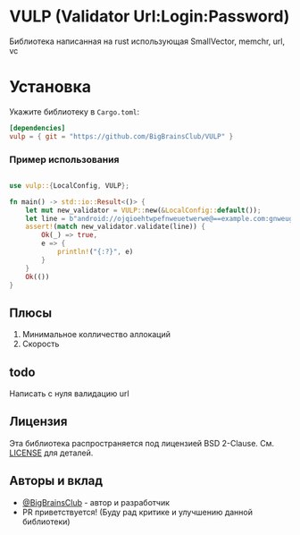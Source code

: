 # VULP (Validator Url:Login:Password)

Библиотека написанная на rust использующая SmallVector, memchr, url, vc

# Установка

Укажите библиотеку в `Cargo.toml`:
```toml
[dependencies]
vulp = { git = "https://github.com/BigBrainsClub/VULP" }
```

### **Пример использования**
```rust

use vulp::{LocalConfig, VULP};

fn main() -> std::io::Result<()> {
    let mut new_validator = VULP::new(&LocalConfig::default());
    let line = b"android://ojqioehtwpefnweuetwerwe@==example.com:gnweugbwekfnwe:ifaentqiewwer";
    assert!(match new_validator.validate(line)) {
        Ok(_) => true,
        e => {
            println!("{:?}", e)
        }
    }
    Ok(())
}
```

## Плюсы
1) Минимальное колличество аллокаций
2) Скорость

## todo
Написать с нуля валидацию url

## Лицензия
Эта библиотека распространяется под лицензией BSD 2-Clause. См. [LICENSE](LICENSE) для деталей.

## Авторы и вклад
 - [@BigBrainsClub](https://github.com/BigBrainsClub) - автор и разработчик
 - PR приветствуется! (Буду рад критике и улучшению данной библиотеки)